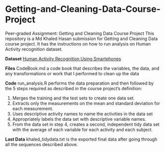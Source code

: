 # Getting-and-Cleaning-Data-Course-Project
Peer-graded Assignment: Getting and Cleaning Data Course Project
This repository is a Md Khaled Hasan submission for Getting and Cleaning Data course project. It has the instructions on how to run analysis on Human Activity recognition dataset.

**Dataset**
[Human Activity Recognition Using Smartphones](https://d396qusza40orc.cloudfront.net/getdata%2Fprojectfiles%2FUCI%20HAR%20Dataset.zip)

**Files**
CodeBook.md a code book that describes the variables, the data, and any transformations or work that I performed to clean up the data

**Code**
run_analysis.R performs the data preparation and then followed by the 5 steps required as described in the course project’s definition:
1. Merges the training and the test sets to create one data set.
2. Extracts only the measurements on the mean and standard deviation for each measurement.
3. Uses descriptive activity names to name the activities in the data set
4. Appropriately labels the data set with descriptive variable names.
5. From the data set in step 4, creates a second, independent tidy data set with the average of each variable for each activity and each subject.

**Last Data**
khaled_tidydata.txt is the exported final data after going through all the sequences described above.
